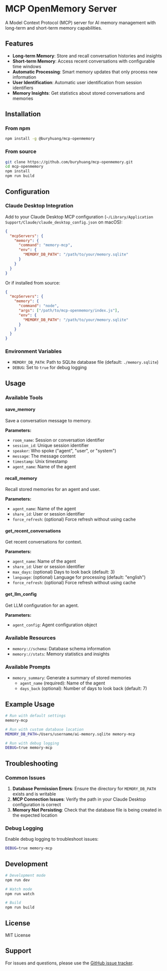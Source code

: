 # MCP OpenMemory Server

A Model Context Protocol (MCP) server for AI memory management with long-term and short-term memory capabilities.

## Features

- **Long-term Memory**: Store and recall conversation histories and insights
- **Short-term Memory**: Access recent conversations with configurable time windows  
- **Automatic Processing**: Smart memory updates that only process new information
- **User Identification**: Automatic user identification from session identifiers
- **Memory Insights**: Get statistics about stored conversations and memories

## Installation

### From npm

```bash
npm install -g @buryhuang/mcp-openmemory
```

### From source

```bash
git clone https://github.com/buryhuang/mcp-openmemory.git
cd mcp-openmemory
npm install
npm run build
```

## Configuration

### Claude Desktop Integration

Add to your Claude Desktop MCP configuration (`~/Library/Application Support/Claude/claude_desktop_config.json` on macOS):

```json
{
  "mcpServers": {
    "memory": {
      "command": "memory-mcp",
      "env": {
        "MEMORY_DB_PATH": "/path/to/your/memory.sqlite"
      }
    }
  }
}
```

Or if installed from source:

```json
{
  "mcpServers": {
    "memory": {
      "command": "node",
      "args": ["/path/to/mcp-openmemory/index.js"],
      "env": {
        "MEMORY_DB_PATH": "/path/to/your/memory.sqlite"
      }
    }
  }
}
```

### Environment Variables

- `MEMORY_DB_PATH`: Path to SQLite database file (default: `./memory.sqlite`)
- `DEBUG`: Set to `true` for debug logging

## Usage

### Available Tools

#### save_memory
Save a conversation message to memory.

**Parameters:**
- `room_name`: Session or conversation identifier
- `session_id`: Unique session identifier  
- `speaker`: Who spoke ("agent", "user", or "system")
- `message`: The message content
- `timestamp`: Unix timestamp
- `agent_name`: Name of the agent

#### recall_memory
Recall stored memories for an agent and user.

**Parameters:**
- `agent_name`: Name of the agent
- `share_id`: User or session identifier
- `force_refresh`: (optional) Force refresh without using cache

#### get_recent_conversations
Get recent conversations for context.

**Parameters:**
- `agent_name`: Name of the agent
- `share_id`: User or session identifier
- `max_days`: (optional) Days to look back (default: 3)
- `language`: (optional) Language for processing (default: "english")
- `force_refresh`: (optional) Force refresh without using cache

#### get_llm_config
Get LLM configuration for an agent.

**Parameters:**
- `agent_config`: Agent configuration object

### Available Resources

- `memory://schema`: Database schema information
- `memory://stats`: Memory statistics and insights

### Available Prompts

- `memory_summary`: Generate a summary of stored memories
  - `agent_name` (required): Name of the agent
  - `days_back` (optional): Number of days to look back (default: 7)

## Example Usage

```bash
# Run with default settings
memory-mcp

# Run with custom database location
MEMORY_DB_PATH=/Users/username/ai-memory.sqlite memory-mcp

# Run with debug logging
DEBUG=true memory-mcp
```

## Troubleshooting

### Common Issues

1. **Database Permission Errors**: Ensure the directory for `MEMORY_DB_PATH` exists and is writable
2. **MCP Connection Issues**: Verify the path in your Claude Desktop configuration is correct
3. **Memory Not Persisting**: Check that the database file is being created in the expected location

### Debug Logging

Enable debug logging to troubleshoot issues:

```bash
DEBUG=true memory-mcp
```

## Development

```bash
# Development mode
npm run dev

# Watch mode  
npm run watch

# Build
npm run build
```

## License

MIT License

## Support

For issues and questions, please use the [GitHub issue tracker](https://github.com/buryhuang/mcp-openmemory/issues).
